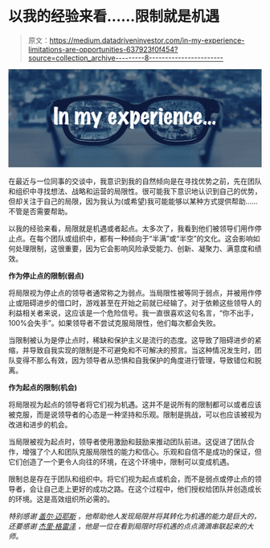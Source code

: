 # 以我的经验来看……限制就是机遇

> 原文：<https://medium.datadriveninvestor.com/in-my-experience-limitations-are-opportunities-637923f0f454?source=collection_archive---------8----------------------->

![](img/d7731d16dc5db052ac51fb0348ab3485.png)

在最近与一位同事的交谈中，我意识到我的自然倾向是在寻找优势之前，先在团队和组织中寻找想法、战略和运营的局限性。很可能我下意识地认识到自己的优势，但却关注于自己的局限，因为我认为(或希望)我可能能够以某种方式提供帮助……不管是否需要帮助。

以我的经验来看，局限就是机遇或者起点。太多次了，我看到他们被领导们用作停止点。在每个团队或组织中，都有一种倾向于“半满”或“半空”的文化。这会影响如何处理限制，这很重要，因为它会影响风险承受能力、创新、凝聚力、满意度和绩效。

**作为停止点的限制(弱点)**

将局限视为停止点的领导者通常称之为弱点。当局限性被等同于弱点，并被用作停止或阻碍进步的借口时，游戏甚至在开始之前就已经输了。对于依赖这些领导人的利益相关者来说，这应该是一个危险信号。我一直很喜欢这句名言，“你不出手，100%会失手”。如果领导者不尝试克服局限性，他们每次都会失败。

当限制被认为是停止点时，稀缺和保护主义是流行的态度。这导致了阻碍进步的紧缩，并导致自我实现的限制是不可避免和不可解决的预言。当这种情况发生时，团队变得不那么有效，因为领导者从恐惧和自我保护的角度进行管理，导致错位和脱离。

**作为起点的限制(机会)**

将局限视为起点的领导者将它们视为机遇。这并不是说所有的限制都可以或者应该被克服，而是说领导者的心态是一种坚持和乐观。限制是挑战，可以也应该被视为改进和进步的机会。

当局限被视为起点时，领导者使用激励和鼓励来推动团队前进。这促进了团队合作，增强了个人和团队克服局限性的能力和信心。乐观和自信不是成功的保证，但它们创造了一个更令人向往的环境，在这个环境中，限制可以变成机遇。

限制总是存在于团队和组织中。将它们视为起点或机会，而不是弱点或停止点的领导者，会让自己走上更好的成功之路。在这个过程中，他们授权给团队并创造成长的环境。这是高效组织所必需的。

*特别感谢* [*盖尔·迈耶斯*](https://www.linkedin.com/in/gayle-meyers-2823a2/) *，他帮助他人发现局限并将其转化为机遇的能力是巨大的，还要感谢* [*杰里·格雷泽*](https://www.linkedin.com/in/jerry-glazier-439a2a29/) *，他是一位在看到局限时将机遇的点点滴滴串联起来的大师。*
